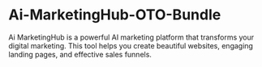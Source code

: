 # Ai-MarketingHub-OTO-Bundle
Ai MarketingHub is a powerful AI marketing platform that transforms your digital marketing. This tool helps you create beautiful websites, engaging landing pages, and effective sales funnels.
